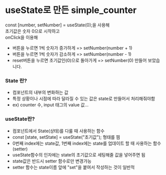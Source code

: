 # useState로 만든 simple_counter

const [number, setNumber] = useState(0);을 사용해 <br/>
초기값은 숫자 0으로 시작하고 <br/>
onClick을 이용해 <br/>

- 버튼을 누르면 1씩 숫자가 증가하게 => setNumber(number + 1) <br/>
- 버튼을 누르면 1씩 숫자가 감소하게 => setNumber(number - 1) <br/>
- reset버튼을 누르면 초기값인(0)으로 돌아가게 => setNumber(0) 만들어 보았습니다. <br/>

### State 란?

- 컴포넌트의 내부의 변화하는 값
- 특정 상황이나 시점에 따라 달라질 수 있는 값은 state로 만들어서 처리해줘야함
- ex) counter 수, input 태그의 value 값...

### useState란?

- 컴포넌트에서 State(상태)를 다룰 때 사용하는 함수
- const [state, setState] = useState("초기값"); 형태를 띔
- 0번째 index에는 state값, 1번째 index에는 state를 업데이트 할 때 사용하는 함수(setter)
- useState함수의 인자에는 state의 초기값으로 세팅해줄 값을 넣어주면 됨
- state값은 반드시 setter 함수로만 변경가능
- setter 함수는 state이름 앞에 "set"을 붙여서 작성하는 것이 일반적
